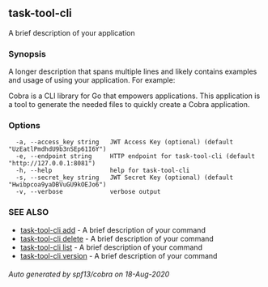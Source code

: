 ## task-tool-cli

A brief description of your application

### Synopsis

A longer description that spans multiple lines and likely contains
examples and usage of using your application. For example:

Cobra is a CLI library for Go that empowers applications.
This application is a tool to generate the needed files
to quickly create a Cobra application.

### Options

```
  -a, --access_key string   JWT Access Key (optional) (default "UzEatlPmdhdU9b3nSEp61I6Y")
  -e, --endpoint string     HTTP endpoint for task-tool-cli (default "http://127.0.0.1:8081")
  -h, --help                help for task-tool-cli
  -s, --secret_key string   JWT Secret Key (optional) (default "Hwibpcoa9yaDBVuGU9kOEJo6")
  -v, --verbose             verbose output
```

### SEE ALSO

* [task-tool-cli add](task-tool-cli_add.md)	 - A brief description of your command
* [task-tool-cli delete](task-tool-cli_delete.md)	 - A brief description of your command
* [task-tool-cli list](task-tool-cli_list.md)	 - A brief description of your command
* [task-tool-cli version](task-tool-cli_version.md)	 - A brief description of your command

###### Auto generated by spf13/cobra on 18-Aug-2020
